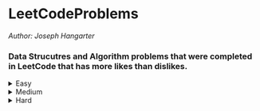 # LeetCodeProblems

*Author: Joseph Hangarter*

### Data Strucutres and Algorithm problems that were completed in LeetCode that has more likes than dislikes.

<details>
<summary>Easy</summary>

* [1295. Find Numbers with Even Number of Digits](https://github.com/JCode1986/LeetCodeProblems/tree/master/Easy/EvenNumberOfDigits)
* [1480. Running Sum of 1d Array](https://github.com/JCode1986/LeetCodeProblems/tree/master/Easy/RunningSum)
* [1365. How Many Numbers Are Smaller Than the Current Number](https://github.com/JCode1986/LeetCodeProblems/tree/master/Easy/NumbersSmallerThanCurrent)
* [1470. Shuffle the Array](https://github.com/JCode1986/LeetCodeProblems/tree/master/Easy/ShuffleArray)
* [1431. Kids With the Greatest Number of Candies](https://github.com/JCode1986/LeetCodeProblems/tree/master/Easy/NumberOfCandies)
* [1342. Number of Steps to Reduce a Number to Zero](https://github.com/JCode1986/LeetCodeProblems/tree/master/Easy/StepsToReduceNumberToZero)
* [771. Jewels and Stones](https://github.com/JCode1986/LeetCodeProblems/tree/master/Easy/JewelsAndStones)
* [1281. Subtract the Product and Sum of Digits of an Integer](https://github.com/JCode1986/LeetCodeProblems/tree/master/Easy/SubtractProductAndSum)
* [1351. Count Negative Numbers in a Sorted Matrix](https://github.com/JCode1986/LeetCodeProblems/tree/master/Easy/NegativeNumbersInMatrix)
* [1436. Destination City](https://github.com/JCode1986/LeetCodeProblems/tree/master/Easy/CityDestination)
* [876. Middle of the Linked List](https://github.com/JCode1986/LeetCodeProblems/tree/master/Easy/MidLinkedList)
* [1207. Unique Number of Occurrences](https://github.com/JCode1986/LeetCodeProblems/tree/master/Easy/UniqueNumberOfOccurences)
* [657. Robot Return to Origin](https://github.com/JCode1986/LeetCodeProblems/tree/master/Easy/RobotReturnToOrigin)
* [965. Univalued Binary Tree](https://github.com/JCode1986/LeetCodeProblems/tree/master/Easy/UnivaluedBinaryTree)
* [896. Monotonic Array](https://github.com/JCode1986/LeetCodeProblems/tree/master/Easy/MonotonicArray)
* [169. Majority Element](https://github.com/JCode1986/LeetCodeProblems/tree/master/Easy/MajorityElement)
* [383. Ransom Note](https://github.com/JCode1986/LeetCodeProblems/tree/master/Easy/RansomNote)
* [160. Intersection of Two Linked Lists](https://github.com/JCode1986/LeetCodeProblems/tree/master/Easy/IntersectionLinkedList)
* [136. Single Number](https://github.com/JCode1986/LeetCodeProblems/tree/master/Easy/SingleNumber)
* [141. Linked List Cycle]()


</details>

<details>
<summary>Medium</summary>

</details>

<details>
<summary>Hard</summary>

</details>

